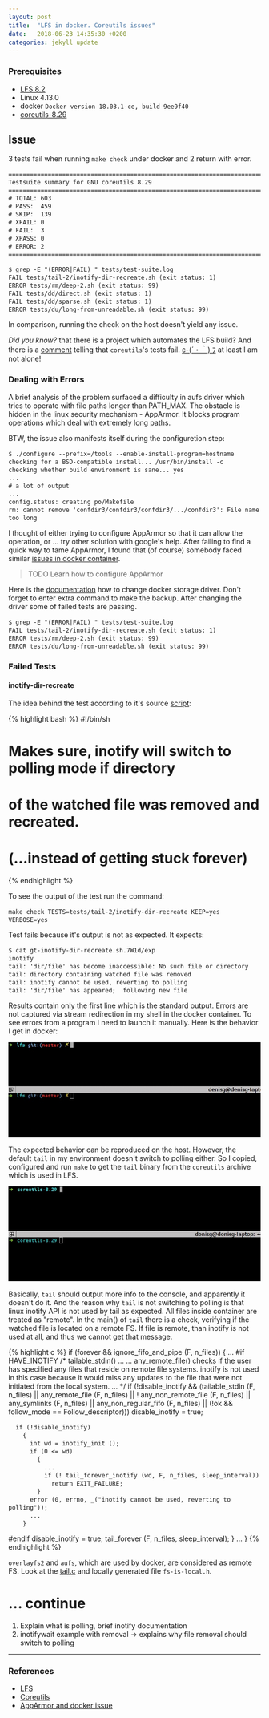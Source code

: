```yaml
---
layout: post
title:  "LFS in docker. Coreutils issues"
date:   2018-06-23 14:35:30 +0200
categories: jekyll update
---
```

### Prerequisites 
- [LFS 8.2][lfs-main] 
- Linux 4.13.0 
- docker `Docker version 18.03.1-ce, build 9ee9f40`
- [coreutils-8.29][lfs-coreutils]

## Issue
3 tests fail when running `make check` under docker and 2 return with error. 
```
============================================================================
Testsuite summary for GNU coreutils 8.29
============================================================================
# TOTAL: 603
# PASS:  459
# SKIP:  139
# XFAIL: 0
# FAIL:  3
# XPASS: 0
# ERROR: 2
============================================================================
```
```
$ grep -E "(ERROR|FAIL) " tests/test-suite.log
FAIL tests/tail-2/inotify-dir-recreate.sh (exit status: 1)
ERROR tests/rm/deep-2.sh (exit status: 99)
FAIL tests/dd/direct.sh (exit status: 1)
FAIL tests/dd/sparse.sh (exit status: 1)
ERROR tests/du/long-from-unreadable.sh (exit status: 99)
```
In comparison, running the check on the host doesn't yield any issue.

*Did you know?* that there is a project which automates the LFS build? And there is a [comment](https://github.com/reinterpretcat/lfs/blob/master/scripts/prepare/5.19-make-coreutils.sh#L9) telling that `coreutils`'s tests fail. [ε-(´・｀) ﾌ](http://www.fastemoji.com/%CE%B5-(%C2%B4%E3%83%BB%EF%BD%80)-%EF%BE%8C-Meaning-Emoji-Emoticon-Phew!-Ascii-Art-Relieved-Grateful-Phew-Japanese-Kaomoji-Smileys-141.html) at least I am not alone!

### Dealing with Errors
A brief analysis of the problem surfaced a difficulty in aufs driver which tries to operate with file paths longer than PATH_MAX. The obstacle is hidden in the linux security mechanism - AppArmor. It blocks program operations which deal with extremely long paths.

BTW, the issue also manifests itself during the configuretion step:
```
$ ./configure --prefix=/tools --enable-install-program=hostname
checking for a BSD-compatible install... /usr/bin/install -c
checking whether build environment is sane... yes
...
# a lot of output
...
config.status: creating po/Makefile
rm: cannot remove 'confdir3/confdir3/confdir3/.../confdir3': File name too long
```
I thought of either trying to configure AppArmor so that it can allow the operation, or ... try other solution with google's help. After failing to find a quick way to tame AppArmor, I found that (of course) somebody faced similar [issues in docker container][app-armor-issue].
> TODO Learn how to configure AppArmor

Here is the [documentation][docker-overlay2] how to change docker storage driver. Don't forget to enter extra command to make the backup. 
After changing the driver some of failed tests are passing.

```
$ grep -E "(ERROR|FAIL) " tests/test-suite.log  
FAIL tests/tail-2/inotify-dir-recreate.sh (exit status: 1)
ERROR tests/rm/deep-2.sh (exit status: 99)
ERROR tests/du/long-from-unreadable.sh (exit status: 99)
```

### Failed Tests
#### inotify-dir-recreate
The idea behind the test according to it's source [script](https://github.com/coreutils/coreutils/blob/v8.29/tests/tail-2/inotify-dir-recreate.sh):

{% highlight bash %}
#!/bin/sh 
# Makes sure, inotify will switch to polling mode if directory
# of the watched file was removed and recreated.
# (...instead of getting stuck forever)
{% endhighlight %}

To see the output of the test run the command:
```
make check TESTS=tests/tail-2/inotify-dir-recreate KEEP=yes VERBOSE=yes
```
Test fails because it's output is not as expected. It expects:
``` 
$ cat gt-inotify-dir-recreate.sh.7W1d/exp
inotify
tail: 'dir/file' has become inaccessible: No such file or directory
tail: directory containing watched file was removed
tail: inotify cannot be used, reverting to polling
tail: 'dir/file' has appeared;  following new file
``` 
Results contain only the first line which is the standard output. Errors are not captured via stream redirection in my shell in the docker container. To see errors from a program I need to launch it manually. Here is the behavior I get in docker:

![Coreutils test fail in docker](/assets/img/coreutils-test-fail-in-docker.gif)

The expected behavior can be reproduced on the host. However, the default `tail` in my environment doesn't switch to polling either. So I copied, configured and run `make` to get the `tail` binary from the `coreutils` archive which is used in LFS.

![How it should work](/assets/img/coreutils-should-work.gif)

Basically, `tail` should output more info to the console, and apparently it doesn't do it. And the reason why `tail` is not switching to polling is that linux inotify API is not used by tail as expected. All files inside container are treated as "remote". In the main() of `tail` there is a check, verifying if the watched file is located on a remote FS. If file is remote, than inotify is not used at all, and thus we cannot get that message. 

{% highlight c %}
if (forever && ignore_fifo_and_pipe (F, n_files))
    {
    ...
#if HAVE_INOTIFY
        /* tailable_stdin() ...
           ...
           any_remote_file() checks if the user has specified any
           files that reside on remote file systems.  inotify is not used
           in this case because it would miss any updates to the file
           that were not initiated from the local system.
           ...
        */
         if (!disable_inotify && (tailable_stdin (F, n_files)
                               || any_remote_file (F, n_files)
                               || ! any_non_remote_file (F, n_files)
                               || any_symlinks (F, n_files)
                               || any_non_regular_fifo (F, n_files)
                               || (!ok && follow_mode == Follow_descriptor)))
            disable_inotify = true;

      if (!disable_inotify)
        {
          int wd = inotify_init ();
          if (0 <= wd)
            {
              ...
              if (! tail_forever_inotify (wd, F, n_files, sleep_interval))
                return EXIT_FAILURE;
            }
          error (0, errno, _("inotify cannot be used, reverting to polling"));
          ...
        }
#endif
      disable_inotify = true;
      tail_forever (F, n_files, sleep_interval);
    }
    ...
}
{% endhighlight %}

`overlayfs2` and `aufs`, which are used by docker, are considered as remote FS. Look at the [tail.c](https://github.com/coreutils/coreutils/blob/v8.29/src/tail.c#L2039) and locally generated file `fs-is-local.h`.

# ... continue 
1. Explain what is polling, brief inotify documentation 
2. inotifywait example with removal -> explains why file removal should switch to polling

[lfs-main]:        http://www.linuxfromscratch.org/lfs/
[lfs-coreutils]:   http://www.linuxfromscratch.org/lfs/view/stable/chapter05/coreutils.html
[app-armor-issue]: https://github.com/moby/moby/issues/13451
[docker-overlay2]: https://docs.docker.com/storage/storagedriver/overlayfs-driver/#configure-docker-with-the-overlay-or-overlay2-storage-driver
----
### References
- [LFS][lfs-main]
- [Coreutils](https://github.com/coreutils/coreutils/)
- [AppArmor and docker issue][app-armor-issue]
